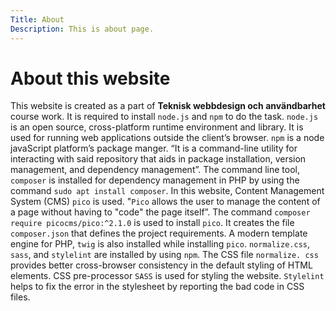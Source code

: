 ```yaml
---
Title: About
Description: This is about page.
---
```


About this website
==========================

This website is created as a part of <b>Teknisk webbdesign och användbarhet</b> course work. It is required to install `node.js` and `npm` to do the task. `node.js` is an open source, cross-platform runtime environment and library. It is used for running web applications outside the client’s browser. `npm`  is a node javaScript platform’s package manger. “It is a command-line utility for interacting with said repository that aids in package installation, version management, and dependency management”. The command line tool, `composer` is installed for dependency management in PHP by using the command `sudo apt install composer`. In this website, Content Management System (CMS) `pico` is used. "`Pico` allows the user to manage the content of a page without having to "code" the page itself”. The command `composer require picocms/pico:^2.1.0` is used to install `pico`. It creates the file `composer.json` that defines the project requirements. A modern template engine for PHP, `twig` is also installed while installing `pico`. `normalize.css`, `sass`, and `stylelint` are installed by using `npm`. The CSS file `normalize. css` provides better cross-browser consistency in the default styling of HTML elements. CSS pre-processor `SASS` is used for styling the website. `Stylelint` helps to fix the error in the stylesheet by reporting the bad code in CSS files.
